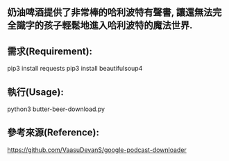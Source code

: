 ## 奶油啤酒提供了非常棒的哈利波特有聲書, 讓還無法完全識字的孩子輕鬆地進入哈利波特的魔法世界.

## 需求(Requirement):
<!-- start:code block -->
pip3 install requests
pip3 install beautifulsoup4
<!-- end:code block -->

## 執行(Usage):
<!-- start:code block -->
python3 butter-beer-download.py
<!-- end:code block -->

## 參考來源(Reference):
https://github.com/VaasuDevanS/google-podcast-downloader
